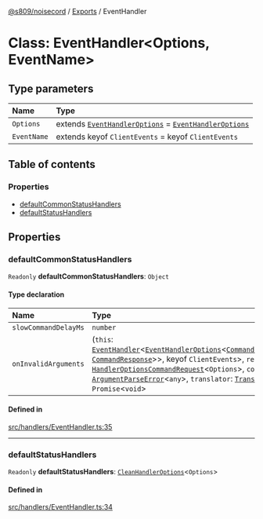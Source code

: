 [@s809/noisecord](../README.md) / [Exports](../modules.md) / EventHandler

# Class: EventHandler<Options, EventName\>

## Type parameters

| Name | Type |
| :------ | :------ |
| `Options` | extends [`EventHandlerOptions`](../interfaces/EventHandlerOptions.md) = [`EventHandlerOptions`](../interfaces/EventHandlerOptions.md) |
| `EventName` | extends keyof `ClientEvents` = keyof `ClientEvents` |

## Table of contents

### Properties

- [defaultCommonStatusHandlers](EventHandler-1.md#defaultcommonstatushandlers)
- [defaultStatusHandlers](EventHandler-1.md#defaultstatushandlers)

## Properties

### defaultCommonStatusHandlers

 `Readonly` **defaultCommonStatusHandlers**: `Object`

#### Type declaration

| Name | Type |
| :------ | :------ |
| `slowCommandDelayMs` | `number` |
| `onInvalidArguments` | (`this`: [`EventHandler`](EventHandler-1.md)<[`EventHandlerOptions`](../interfaces/EventHandlerOptions.md)<[`CommandRequest`](CommandRequest.md)<`boolean`, [`CommandResponse`](CommandResponse.md)\>\>, keyof `ClientEvents`\>, `req`: [`HandlerOptionsCommandRequest`](../modules/EventHandler.md#handleroptionscommandrequest)<`Options`\>, `command`: [`Command`](../interfaces/Command-1.md), `e`: [`ArgumentParseError`](ArgumentParseError-1.md)<`any`\>, `translator`: [`Translator`](Translator-1.md)) => `Promise`<`void`\> |

#### Defined in

[src/handlers/EventHandler.ts:35](https://github.com/s809/noisecord/blob/9cb1c4e/src/handlers/EventHandler.ts#L35)

___

### defaultStatusHandlers

 `Readonly` **defaultStatusHandlers**: [`CleanHandlerOptions`](../modules/EventHandler.md#cleanhandleroptions)<`Options`\>

#### Defined in

[src/handlers/EventHandler.ts:34](https://github.com/s809/noisecord/blob/9cb1c4e/src/handlers/EventHandler.ts#L34)
